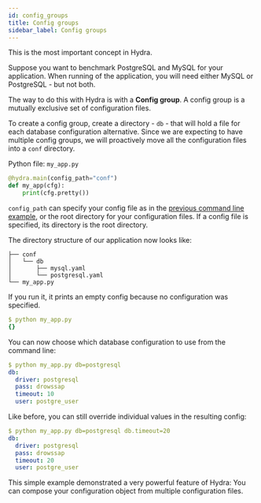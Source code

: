 ```yaml
---
id: config_groups
title: Config groups
sidebar_label: Config groups
---
```

This is the most important concept in Hydra.

Suppose you want to benchmark PostgreSQL and MySQL for your application.
When running of the application, you will need either MySQL or PostgreSQL - but not both.

The way to do this with Hydra is with a **Config group**.
A config group is a mutually exclusive set of configuration files.

To create a config group, create a directory - `db` - that will hold
a file for each database configuration alternative. 
Since we are expecting to have multiple config groups, we will proactively move all the configuration 
files into a `conf` directory.

Python file: `my_app.py`
```python
@hydra.main(config_path="conf")
def my_app(cfg):
    print(cfg.pretty())
```


`config_path` can specify your config file as in the [previous command line example](./1_simple_cli_app.md), or the root directory for your configuration files.
If a config file is specified, its directory is the root directory.

The directory structure of our application now looks like:
```text
├── conf
│   └── db
│       ├── mysql.yaml
│       └── postgresql.yaml
└── my_app.py
```

If you run it, it prints an empty config because no configuration was specified.
```yaml
$ python my_app.py
{}
```

You can now choose which database configuration to use from the command line:
```yaml
$ python my_app.py db=postgresql
db:
  driver: postgresql
  pass: drowssap
  timeout: 10
  user: postgre_user
```

Like before, you can still override individual values in the resulting config:
```yaml
$ python my_app.py db=postgresql db.timeout=20
db:
  driver: postgresql
  pass: drowssap
  timeout: 20
  user: postgre_user
```

This simple example demonstrated a very powerful feature of Hydra:
You can compose your configuration object from multiple configuration files.

